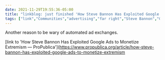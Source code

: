 ```yaml
---
date: 2021-11-29T19:55:36-05:00
title: "linkblog: just finished 'How Steve Bannon Has Exploited Google Ads to Monetize Extremism — ProPublica'"
tags: ["link","Communities","advertising","far right","Steve Bannon","Google"]
---
```

Another reason to be wary of automated ad exchanges.
 
[link to 'How Steve Bannon Has Exploited Google Ads to Monetize Extremism — ProPublica'](https://www.propublica.org/article/how-steve-bannon-has-exploited-google-ads-to-monetize-extremism
